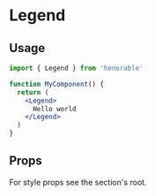 # Legend

## Usage

```jsx
import { Legend } from 'honorable'

function MyComponent() {
  return (
    <Legend>
      Hello world
    </Legend>
  )
}
```

## Props

For style props see the section's root.
